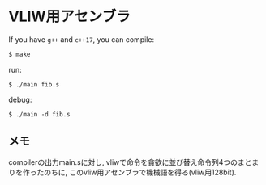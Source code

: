# VLIW用アセンブラ

If you have `g++` and `c++17`, you can compile:
```bash
$ make 
```

run:
```
$ ./main fib.s
```

debug:
```
$ ./main -d fib.s
```

## メモ
compilerの出力main.sに対し, vliwで命令を貪欲に並び替え命令列4つのまとまりを作ったのちに, このvliw用アセンブラで機械語を得る(vliw用128bit). 


